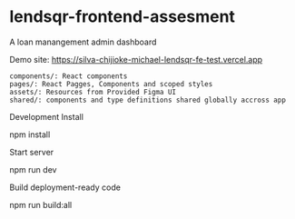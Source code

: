 # lendsqr-frontend-assesment

A loan manangement admin dashboard 

Demo site: https://silva-chijioke-michael-lendsqr-fe-test.vercel.app

    components/: React components
    pages/: React Pagges, Components and scoped styles
    assets/: Resources from Provided Figma UI
    shared/: components and type definitions shared globally accross app

Development
Install

npm install

Start server

npm run dev

Build deployment-ready code

npm run build:all
